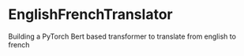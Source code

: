 # EnglishFrenchTranslator
Building a PyTorch Bert based transformer to translate from english to french
